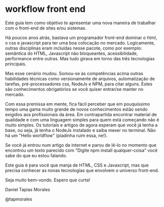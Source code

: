 # workflow front end
Este guia tem como objetivo te apresentar uma nova maneira de trabalhar com o front-end de sites e/ou sistemas.

Há poucos anos atrás, bastava um programador front-end dominar o html, o css e javascript para ter uma boa colocação no mercado. Logicamente, outras disciplinas eram incluídas nesse pacote, como por exemplo: semântica do HTML, Javascript não bloqueantes, acessibilidade, performance entre outras. Mas tudo girava em torno das três tecnologias principais.

Mas esse cenário mudou. Somou-se às competências acima outras habilidades técnicas como versionamente de arquivos, automatização de tarefas, pré-processadores css, NodeJs e NPM, para citar alguns. Estes são conhecimentos obrigatórios se você quiser entrar/se manter no mercado.

Com essa premissa em mente, fica fácil perceber que em pouquíssimo tempo uma gama muito grande de novos conhecimentos estão sendo exigidos aos profissionais da área. Em contrapartida encontrar material de qualidade e com uma linguagem simples para quem está começando não é muito simples. Os tutoriais e artigos de agora esperam que você já tenha a base, ou seja, já tenha o NodeJs instalado e saiba mexer no terminal. Não há um "Hello worldflow" (piadinha ruim essa, ne!). 

Se você já entrou num artigo da internet e parou de lê-lo no momento que encontrou um texto parecido com "Digite npm install qualquer-coisa" você sabe do que eu estou falando.

Este guia é para você que manja de HTML, CSS e Javascript, mas que precisa conhecer as novas tecnologias que envolvem o universo front-end. 

Seja muito bem-vondo. Espero que curta!

Daniel Tapias Morales

@tapmorales
